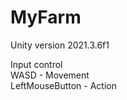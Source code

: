 # MyFarm
Unity version 2021.3.6f1

Input control </br>
WASD - Movement </br>
LeftMouseButton - Action
